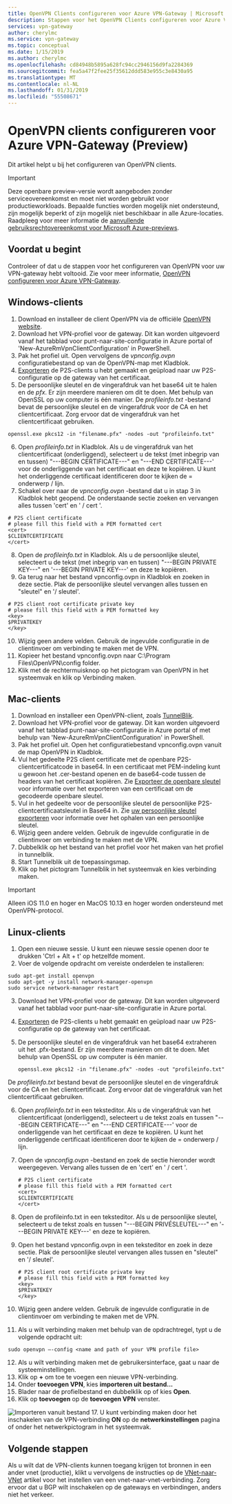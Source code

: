 ```yaml
---
title: OpenVPN Clients configureren voor Azure VPN-Gateway | Microsoft Docs
description: Stappen voor het OpenVPN Clients configureren voor Azure VPN-Gateway
services: vpn-gateway
author: cherylmc
ms.service: vpn-gateway
ms.topic: conceptual
ms.date: 1/15/2019
ms.author: cherylmc
ms.openlocfilehash: cd84948b5895a628fc94cc2946156d9fa2284369
ms.sourcegitcommit: fea5a47f2fee25f35612ddd583e955c3e8430a95
ms.translationtype: MT
ms.contentlocale: nl-NL
ms.lasthandoff: 01/31/2019
ms.locfileid: "55508671"
---
```

# <a name="configure-openvpn-clients-for-azure-vpn-gateway-preview"></a>OpenVPN clients configureren voor Azure VPN-Gateway (Preview)

Dit artikel helpt u bij het configureren van OpenVPN clients.

> [!IMPORTANT]
> Deze openbare preview-versie wordt aangeboden zonder serviceovereenkomst en moet niet worden gebruikt voor productieworkloads. Bepaalde functies worden mogelijk niet ondersteund, zijn mogelijk beperkt of zijn mogelijk niet beschikbaar in alle Azure-locaties. Raadpleeg voor meer informatie de [aanvullende gebruiksrechtovereenkomst voor Microsoft Azure-previews](https://azure.microsoft.com/support/legal/preview-supplemental-terms/).
>

## <a name="before-you-begin"></a>Voordat u begint

Controleer of dat u de stappen voor het configureren van OpenVPN voor uw VPN-gateway hebt voltooid. Zie voor meer informatie, [OpenVPN configureren voor Azure VPN-Gateway](vpn-gateway-howto-openvpn.md).

## <a name="windows"></a>Windows-clients

1. Download en installeer de client OpenVPN via de officiële [OpenVPN website](https://openvpn.net/index.php/open-source/downloads.html).
2. Download het VPN-profiel voor de gateway. Dit kan worden uitgevoerd vanaf het tabblad voor punt-naar-site-configuratie in Azure portal of 'New-AzureRmVpnClientConfiguration' in PowerShell.
3. Pak het profiel uit. Open vervolgens de *vpnconfig.ovpn* configuratiebestand op van de OpenVPN-map met Kladblok.
4. [Exporteren](vpn-gateway-certificates-point-to-site.md#clientexport) de P2S-clients u hebt gemaakt en geüpload naar uw P2S-configuratie op de gateway van het certificaat.
5. De persoonlijke sleutel en de vingerafdruk van het base64 uit te halen en de *pfx*. Er zijn meerdere manieren om dit te doen. Met behulp van OpenSSL op uw computer is één manier. De *profileinfo.txt* -bestand bevat de persoonlijke sleutel en de vingerafdruk voor de CA en het clientcertificaat. Zorg ervoor dat de vingerafdruk van het clientcertificaat gebruiken.

  ```
  openssl.exe pkcs12 -in "filename.pfx" -nodes -out "profileinfo.txt"
  ```
6. Open *profileinfo.txt* in Kladblok. Als u de vingerafdruk van het clientcertificaat (onderliggend), selecteert u de tekst (met inbegrip van en tussen) "---BEGIN CERTIFICATE---" en "---END CERTIFICATE---' voor de onderliggende van het certificaat en deze te kopiëren. U kunt het onderliggende certificaat identificeren door te kijken de = onderwerp / lijn.
7. Schakel over naar de *vpnconfig.ovpn* -bestand dat u in stap 3 in Kladblok hebt geopend. De onderstaande sectie zoeken en vervangen alles tussen 'cert' en ' / cert '.

  ```
  # P2S client certificate
  # please fill this field with a PEM formatted cert
  <cert>
  $CLIENTCERTIFICATE
  </cert>
  ```
8.  Open de *profileinfo.txt* in Kladblok. Als u de persoonlijke sleutel, selecteert u de tekst (met inbegrip van en tussen) "---BEGIN PRIVATE KEY---" en '---BEGIN PRIVATE KEY---' en deze te kopiëren.
9.  Ga terug naar het bestand vpnconfig.ovpn in Kladblok en zoeken in deze sectie. Plak de persoonlijke sleutel vervangen alles tussen en "sleutel" en '/ sleutel'.

  ```
  # P2S client root certificate private key
  # please fill this field with a PEM formatted key
  <key>
  $PRIVATEKEY
  </key>
  ```
10. Wijzig geen andere velden. Gebruik de ingevulde configuratie in de clientinvoer om verbinding te maken met de VPN.
11. Kopieer het bestand vpnconfig.ovpn naar C:\Program Files\OpenVPN\config folder.
12. Klik met de rechtermuisknop op het pictogram van OpenVPN in het systeemvak en klik op Verbinding maken.

## <a name="mac"></a>Mac-clients

1. Download en installeer een OpenVPN-client, zoals [TunnelBlik](https://tunnelblick.net/downloads.html). 
2. Download het VPN-profiel voor de gateway. Dit kan worden uitgevoerd vanaf het tabblad punt-naar-site-configuratie in Azure portal of met behulp van 'New-AzureRmVpnClientConfiguration' in PowerShell.
3. Pak het profiel uit. Open het configuratiebestand vpnconfig.ovpn vanuit de map OpenVPN in Kladblok.
4. Vul het gedeelte P2S client certificate met de openbare P2S-clientcertificatcode in base64. In een certificaat met PEM-indeling kunt u gewoon het .cer-bestand openen en de base64-code tussen de headers van het certificaat kopiëren. Zie [Exporteer de openbare sleutel](vpn-gateway-certificates-point-to-site.md#cer) voor informatie over het exporteren van een certificaat om de gecodeerde openbare sleutel.
5. Vul in het gedeelte voor de persoonlijke sleutel de persoonlijke P2S-clientcertificaatsleutel in Base64 in. Zie [uw persoonlijke sleutel exporteren](https://openvpn.net/community-resources/how-to/#pki) voor informatie over het ophalen van een persoonlijke sleutel.
6. Wijzig geen andere velden. Gebruik de ingevulde configuratie in de clientinvoer om verbinding te maken met de VPN.
7. Dubbelklik op het bestand van het profiel voor het maken van het profiel in tunnelblik.
8. Start Tunnelblik uit de toepassingsmap.
9. Klik op het pictogram Tunnelblik in het systeemvak en kies verbinding maken.

> [!IMPORTANT]
>Alleen iOS 11.0 en hoger en MacOS 10.13 en hoger worden ondersteund met OpenVPN-protocol.
>

## <a name="linux"></a>Linux-clients

1. Open een nieuwe sessie. U kunt een nieuwe sessie openen door te drukken 'Ctrl + Alt + t' op hetzelfde moment.
2. Voer de volgende opdracht om vereiste onderdelen te installeren:

  ```
  sudo apt-get install openvpn
  sudo apt-get -y install network-manager-openvpn
  sudo service network-manager restart
  ```
3. Download het VPN-profiel voor de gateway. Dit kan worden uitgevoerd vanaf het tabblad voor punt-naar-site-configuratie in Azure portal.
4.  [Exporteren](https://docs.microsoft.com/azure/vpn-gateway/vpn-gateway-certificates-point-to-site#clientexport) de P2S-clients u hebt gemaakt en geüpload naar uw P2S-configuratie op de gateway van het certificaat. 
5. De persoonlijke sleutel en de vingerafdruk van het base64 extraheren uit het .pfx-bestand. Er zijn meerdere manieren om dit te doen. Met behulp van OpenSSL op uw computer is één manier.

    ```
    openssl.exe pkcs12 -in "filename.pfx" -nodes -out "profileinfo.txt"
    ```
  De *profileinfo.txt* bestand bevat de persoonlijke sleutel en de vingerafdruk voor de CA en het clientcertificaat. Zorg ervoor dat de vingerafdruk van het clientcertificaat gebruiken.

6. Open *profileinfo.txt* in een teksteditor. Als u de vingerafdruk van het clientcertificaat (onderliggend), selecteert u de tekst zoals en tussen "---BEGIN CERTIFICATE---" en "---END CERTIFICATE---' voor de onderliggende van het certificaat en deze te kopiëren. U kunt het onderliggende certificaat identificeren door te kijken de = onderwerp / lijn.

7.  Open de *vpnconfig.ovpn* -bestand en zoek de sectie hieronder wordt weergegeven. Vervang alles tussen de en 'cert' en ' / cert '.

    ```
    # P2S client certificate
    # please fill this field with a PEM formatted cert
    <cert>
    $CLIENTCERTIFICATE
    </cert>
    ```
8.  Open de profileinfo.txt in een teksteditor. Als u de persoonlijke sleutel, selecteert u de tekst zoals en tussen "---BEGIN PRIVÉSLEUTEL---" en '---BEGIN PRIVATE KEY---' en deze te kopiëren.

9.  Open het bestand vpnconfig.ovpn in een teksteditor en zoek in deze sectie. Plak de persoonlijke sleutel vervangen alles tussen en "sleutel" en '/ sleutel'.

    ```
    # P2S client root certificate private key
    # please fill this field with a PEM formatted key
    <key>
    $PRIVATEKEY
    </key>
    ```

10. Wijzig geen andere velden. Gebruik de ingevulde configuratie in de clientinvoer om verbinding te maken met de VPN.
11. Als u wilt verbinding maken met behulp van de opdrachtregel, typt u de volgende opdracht uit:
  
  ```
  sudo openvpn –-config <name and path of your VPN profile file>
  ```
12. Als u wilt verbinding maken met de gebruikersinterface, gaat u naar de systeeminstellingen.
13. Klik op **+** om toe te voegen een nieuwe VPN-verbinding.
14. Onder **toevoegen VPN**, kies **importeren uit bestand...**
15. Blader naar de profielbestand en dubbelklik op of kies **Open**.
16. Klik op **toevoegen** op de **toevoegen VPN** venster.
  
  ![Importeren vanuit bestand](./media/vpn-gateway-howto-openvpn-clients/importfromfile.png)
17. U kunt verbinding maken door het inschakelen van de VPN-verbinding **ON** op de **netwerkinstellingen** pagina of onder het netwerkpictogram in het systeemvak.

## <a name="next-steps"></a>Volgende stappen

Als u wilt dat de VPN-clients kunnen toegang krijgen tot bronnen in een ander vnet (productie), klikt u vervolgens de instructies op de [VNet-naar-VNet](vpn-gateway-howto-vnet-vnet-resource-manager-portal.md) artikel voor het instellen van een vnet-naar-vnet-verbinding. Zorg ervoor dat u BGP wilt inschakelen op de gateways en verbindingen, anders niet het verkeer.
